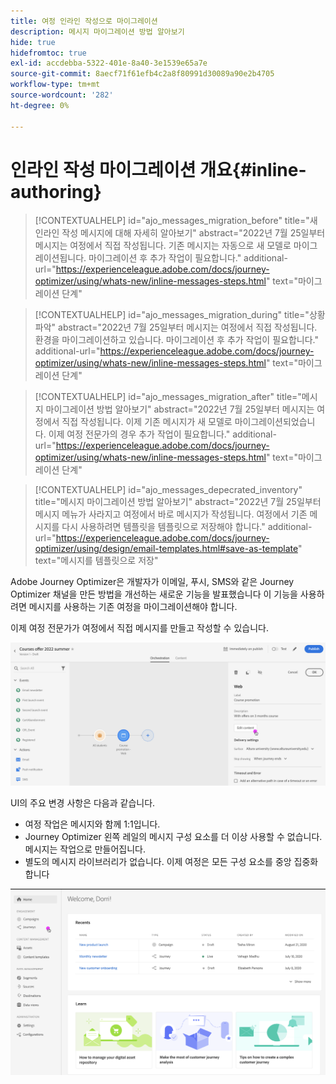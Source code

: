 ```yaml
---
title: 여정 인라인 작성으로 마이그레이션
description: 메시지 마이그레이션 방법 알아보기
hide: true
hidefromtoc: true
exl-id: accdebba-5322-401e-8a40-3e1539e65a7e
source-git-commit: 8aecf71f61efb4c2a8f80991d30089a90e2b4705
workflow-type: tm+mt
source-wordcount: '282'
ht-degree: 0%

---
```



# 인라인 작성 마이그레이션 개요{#inline-authoring}

>[!CONTEXTUALHELP]
>id="ajo_messages_migration_before"
>title="새 인라인 작성 메시지에 대해 자세히 알아보기"
>abstract="2022년 7월 25일부터 메시지는 여정에서 직접 작성됩니다. 기존 메시지는 자동으로 새 모델로 마이그레이션됩니다. 마이그레이션 후 추가 작업이 필요합니다."
>additional-url="https://experienceleague.adobe.com/docs/journey-optimizer/using/whats-new/inline-messages-steps.html" text="마이그레이션 단계"

>[!CONTEXTUALHELP]
>id="ajo_messages_migration_during"
>title="상황 파악"
>abstract="2022년 7월 25일부터 메시지는 여정에서 직접 작성됩니다. 환경을 마이그레이션하고 있습니다. 마이그레이션 후 추가 작업이 필요합니다."
>additional-url="https://experienceleague.adobe.com/docs/journey-optimizer/using/whats-new/inline-messages-steps.html" text="마이그레이션 단계"

>[!CONTEXTUALHELP]
>id="ajo_messages_migration_after"
>title="메시지 마이그레이션 방법 알아보기"
>abstract="2022년 7월 25일부터 메시지는 여정에서 직접 작성됩니다. 이제 기존 메시지가 새 모델로 마이그레이션되었습니다. 이제 여정 전문가의 경우 추가 작업이 필요합니다."
>additional-url="https://experienceleague.adobe.com/docs/journey-optimizer/using/whats-new/inline-messages-steps.html" text="마이그레이션 단계"

>[!CONTEXTUALHELP]
>id="ajo_messages_depecrated_inventory"
>title="메시지 마이그레이션 방법 알아보기"
>abstract="2022년 7월 25일부터 메시지 메뉴가 사라지고 여정에서 바로 메시지가 작성됩니다. 여정에서 기존 메시지를 다시 사용하려면 템플릿을 템플릿으로 저장해야 합니다."
>additional-url="https://experienceleague.adobe.com/docs/journey-optimizer/using/design/email-templates.html#save-as-template" text="메시지를 템플릿으로 저장"

Adobe Journey Optimizer은 개발자가 이메일, 푸시, SMS와 같은 Journey Optimizer 채널을 만든 방법을 개선하는 새로운 기능을 발표했습니다 이 기능을 사용하려면 메시지를 사용하는 기존 여정을 마이그레이션해야 합니다.

이제 여정 전문가가 여정에서 직접 메시지를 만들고 작성할 수 있습니다.

![](assets/inline-message.png)

UI의 주요 변경 사항은 다음과 같습니다.

* 여정 작업은 메시지와 함께 1:1입니다.
* Journey Optimizer 왼쪽 레일의 메시지 구성 요소를 더 이상 사용할 수 없습니다. 메시지는 작업으로 만들어집니다.
* 별도의 메시지 라이브러리가 없습니다. 이제 여정은 모든 구성 요소를 중앙 집중화합니다

![](assets/updated-left-rail.png)

